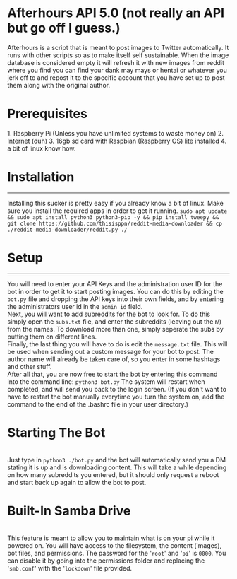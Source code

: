 <h1>Afterhours API 5.0 (not really an API but go off I guess.)</h1>
<body>
Afterhours is a script that is meant to post images to Twitter automatically. It runs with other scripts so as to make itself self sustainable. 
When the image database is considered empty it will refresh it with new images from reddit where you find you can find your dank may mays or 
hentai or whatever you jerk off to and repost it to the specific account that you have set up to post them along with the original author. 
<br>
  <h1>Prerequisites</h1>
  1. Raspberry Pi (Unless you have unlimited systems to waste money on)
  2. Internet (duh)
  3. 16gb sd card with Raspbian (Raspberry OS) lite installed
  4. a bit of linux know how.
<br>
<h1>Installation</h1>
<hr>
Installing this sucker is pretty easy if you already know a bit of linux. 
Make sure you install the required apps in order to get it running.
<code>sudo apt update && sudo apt install python3 python3-pip -y && pip install tweepy && git clone https://github.com/thisisppn/reddit-media-downloader && cp ./reddit-media-downloader/reddit.py ./</code>
  
<h1>Setup</h1>
<hr>
You will need to enter your API Keys and the administration user ID for the bot in order to get it to start posting images.
You can do this by editing the <code>bot.py</code> file and dropping the API keys into their own fields, and by entering the administrators user id in the <code>admin_id</code> field. 
<br>
Next, you will want to add subreddits for the bot to look for. To do this simply open the <code>subs.txt</code> file, and enter the subreddits (leaving out the r/) from the names. To download more than one, simply seperate the subs by putting them on different lines. 
<br>
Finally, the last thing you will have to do is edit the <code>message.txt</code> file. This will be used when sending out a custom message for your bot to post. The author name will already be taken care of, so you enter in some hashtags and other stuff.
<br>
After all that, you are now free to start the bot by entering this command into the command line: <code>python3 bot.py</code>
The system will restart when completed, and will send you back to the login screen. (If you don't want to have to restart the bot manually everytime you turn the system on, add the command to the end of the </code>.bashrc</code> file in your user directory.)
<h1>Starting The Bot</h1>
<br>
Just type in <code>python3 ./bot.py</code> and the bot will automatically send you a DM stating it is up and is downloading content. This will take a
while depending on how many subreddits you entered, but it should only request a reboot and start back up again to allow the bot to post.


<h1>Built-In Samba Drive</h1>
<br>
This feature is meant to allow you to maintain what is on your pi while it powered on. You will have access to the filesystem, the content (images), bot files, and permissions.
The password for the '<code>root</code>' and '<code>pi</code>' is <code>0000</code>. You can disable it by going into the permissions folder and replacing the '<code>smb.conf</code>' with the '<code>lockdown</code>' file provided.
